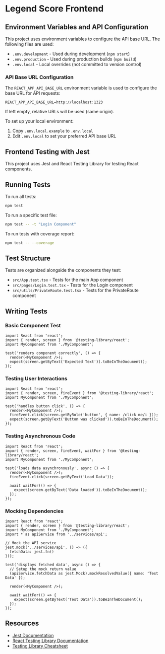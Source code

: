 # Legend Score Frontend

## Environment Variables and API Configuration

This project uses environment variables to configure the API base URL. The following files are used:

- `.env.development` - Used during development (`npm start`)
- `.env.production` - Used during production builds (`npm build`)
- `.env.local` - Local overrides (not committed to version control)

### API Base URL Configuration

The `REACT_APP_API_BASE_URL` environment variable is used to configure the base URL for API requests:

```
REACT_APP_API_BASE_URL=http://localhost:1323
```

If left empty, relative URLs will be used (same origin).

To set up your local environment:

1. Copy `.env.local.example` to `.env.local`
2. Edit `.env.local` to set your preferred API base URL

## Frontend Testing with Jest

This project uses Jest and React Testing Library for testing React components.

## Running Tests

To run all tests:

```bash
npm test
```

To run a specific test file:

```bash
npm test -- -t "Login Component"
```

To run tests with coverage report:

```bash
npm test -- --coverage
```

## Test Structure

Tests are organized alongside the components they test:

- `src/App.test.tsx` - Tests for the main App component
- `src/pages/Login.test.tsx` - Tests for the Login component
- `src/utils/PrivateRoute.test.tsx` - Tests for the PrivateRoute component

## Writing Tests

### Basic Component Test

```tsx
import React from 'react';
import { render, screen } from '@testing-library/react';
import MyComponent from './MyComponent';

test('renders component correctly', () => {
  render(<MyComponent />);
  expect(screen.getByText('Expected Text')).toBeInTheDocument();
});
```

### Testing User Interactions

```tsx
import React from 'react';
import { render, screen, fireEvent } from '@testing-library/react';
import MyComponent from './MyComponent';

test('handles button click', () => {
  render(<MyComponent />);
  fireEvent.click(screen.getByRole('button', { name: /click me/i }));
  expect(screen.getByText('Button was clicked')).toBeInTheDocument();
});
```

### Testing Asynchronous Code

```tsx
import React from 'react';
import { render, screen, fireEvent, waitFor } from '@testing-library/react';
import MyComponent from './MyComponent';

test('loads data asynchronously', async () => {
  render(<MyComponent />);
  fireEvent.click(screen.getByText('Load Data'));

  await waitFor(() => {
    expect(screen.getByText('Data loaded')).toBeInTheDocument();
  });
});
```

### Mocking Dependencies

```tsx
import React from 'react';
import { render, screen } from '@testing-library/react';
import MyComponent from './MyComponent';
import * as apiService from '../services/api';

// Mock the API service
jest.mock('../services/api', () => ({
  fetchData: jest.fn()
}));

test('displays fetched data', async () => {
  // Setup the mock return value
  (apiService.fetchData as jest.Mock).mockResolvedValue({ name: 'Test Data' });

  render(<MyComponent />);

  await waitFor(() => {
    expect(screen.getByText('Test Data')).toBeInTheDocument();
  });
});
```

## Resources

- [Jest Documentation](https://jestjs.io/docs/getting-started)
- [React Testing Library Documentation](https://testing-library.com/docs/react-testing-library/intro/)
- [Testing Library Cheatsheet](https://testing-library.com/docs/react-testing-library/cheatsheet)